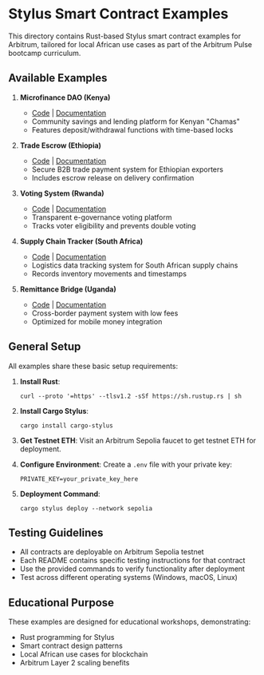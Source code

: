 # Stylus Smart Contract Examples

This directory contains Rust-based Stylus smart contract examples for Arbitrum, tailored for local African use cases as part of the Arbitrum Pulse bootcamp curriculum.

## Available Examples

1. **Microfinance DAO (Kenya)**
   - [Code](./microfinance_dao.rs) | [Documentation](./microfinance_dao_README.md)
   - Community savings and lending platform for Kenyan "Chamas"
   - Features deposit/withdrawal functions with time-based locks

2. **Trade Escrow (Ethiopia)**
   - [Code](./trade_escrow.rs) | [Documentation](./trade_escrow_README.md)
   - Secure B2B trade payment system for Ethiopian exporters
   - Includes escrow release on delivery confirmation

3. **Voting System (Rwanda)**
   - [Code](./voting_system.rs) | [Documentation](./voting_system_README.md)
   - Transparent e-governance voting platform
   - Tracks voter eligibility and prevents double voting

4. **Supply Chain Tracker (South Africa)**
   - [Code](./supply_chain_tracker.rs) | [Documentation](./supply_chain_tracker_README.md)
   - Logistics data tracking system for South African supply chains
   - Records inventory movements and timestamps

5. **Remittance Bridge (Uganda)**
   - [Code](./remittance_bridge.rs) | [Documentation](./remittance_bridge_README.md)
   - Cross-border payment system with low fees
   - Optimized for mobile money integration

## General Setup

All examples share these basic setup requirements:

1. **Install Rust**:
   ```
   curl --proto '=https' --tlsv1.2 -sSf https://sh.rustup.rs | sh
   ```

2. **Install Cargo Stylus**:
   ```
   cargo install cargo-stylus
   ```

3. **Get Testnet ETH**:
   Visit an Arbitrum Sepolia faucet to get testnet ETH for deployment.

4. **Configure Environment**:
   Create a `.env` file with your private key:
   ```
   PRIVATE_KEY=your_private_key_here
   ```

5. **Deployment Command**:
   ```
   cargo stylus deploy --network sepolia
   ```

## Testing Guidelines

- All contracts are deployable on Arbitrum Sepolia testnet
- Each README contains specific testing instructions for that contract
- Use the provided commands to verify functionality after deployment
- Test across different operating systems (Windows, macOS, Linux)

## Educational Purpose

These examples are designed for educational workshops, demonstrating:
- Rust programming for Stylus
- Smart contract design patterns
- Local African use cases for blockchain
- Arbitrum Layer 2 scaling benefits 